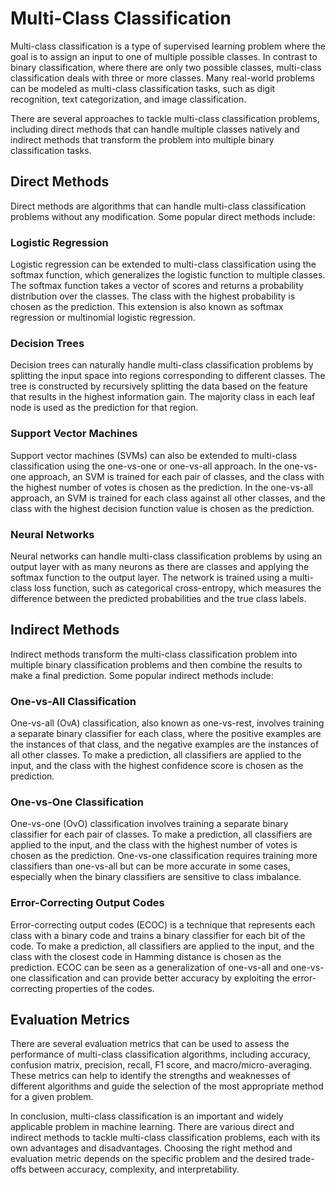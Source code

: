 # Multi-Class Classification

Multi-class classification is a type of supervised learning problem where the goal is to assign an input to one of multiple possible classes. In contrast to binary classification, where there are only two possible classes, multi-class classification deals with three or more classes. Many real-world problems can be modeled as multi-class classification tasks, such as digit recognition, text categorization, and image classification.

There are several approaches to tackle multi-class classification problems, including direct methods that can handle multiple classes natively and indirect methods that transform the problem into multiple binary classification tasks.

## Direct Methods

Direct methods are algorithms that can handle multi-class classification problems without any modification. Some popular direct methods include:

### Logistic Regression

Logistic regression can be extended to multi-class classification using the softmax function, which generalizes the logistic function to multiple classes. The softmax function takes a vector of scores and returns a probability distribution over the classes. The class with the highest probability is chosen as the prediction. This extension is also known as softmax regression or multinomial logistic regression.

### Decision Trees

Decision trees can naturally handle multi-class classification problems by splitting the input space into regions corresponding to different classes. The tree is constructed by recursively splitting the data based on the feature that results in the highest information gain. The majority class in each leaf node is used as the prediction for that region.

### Support Vector Machines

Support vector machines (SVMs) can also be extended to multi-class classification using the one-vs-one or one-vs-all approach. In the one-vs-one approach, an SVM is trained for each pair of classes, and the class with the highest number of votes is chosen as the prediction. In the one-vs-all approach, an SVM is trained for each class against all other classes, and the class with the highest decision function value is chosen as the prediction.

### Neural Networks

Neural networks can handle multi-class classification problems by using an output layer with as many neurons as there are classes and applying the softmax function to the output layer. The network is trained using a multi-class loss function, such as categorical cross-entropy, which measures the difference between the predicted probabilities and the true class labels.

## Indirect Methods

Indirect methods transform the multi-class classification problem into multiple binary classification problems and then combine the results to make a final prediction. Some popular indirect methods include:

### One-vs-All Classification

One-vs-all (OvA) classification, also known as one-vs-rest, involves training a separate binary classifier for each class, where the positive examples are the instances of that class, and the negative examples are the instances of all other classes. To make a prediction, all classifiers are applied to the input, and the class with the highest confidence score is chosen as the prediction.

### One-vs-One Classification

One-vs-one (OvO) classification involves training a separate binary classifier for each pair of classes. To make a prediction, all classifiers are applied to the input, and the class with the highest number of votes is chosen as the prediction. One-vs-one classification requires training more classifiers than one-vs-all but can be more accurate in some cases, especially when the binary classifiers are sensitive to class imbalance.

### Error-Correcting Output Codes

Error-correcting output codes (ECOC) is a technique that represents each class with a binary code and trains a binary classifier for each bit of the code. To make a prediction, all classifiers are applied to the input, and the class with the closest code in Hamming distance is chosen as the prediction. ECOC can be seen as a generalization of one-vs-all and one-vs-one classification and can provide better accuracy by exploiting the error-correcting properties of the codes.

## Evaluation Metrics

There are several evaluation metrics that can be used to assess the performance of multi-class classification algorithms, including accuracy, confusion matrix, precision, recall, F1 score, and macro/micro-averaging. These metrics can help to identify the strengths and weaknesses of different algorithms and guide the selection of the most appropriate method for a given problem.

In conclusion, multi-class classification is an important and widely applicable problem in machine learning. There are various direct and indirect methods to tackle multi-class classification problems, each with its own advantages and disadvantages. Choosing the right method and evaluation metric depends on the specific problem and the desired trade-offs between accuracy, complexity, and interpretability.
